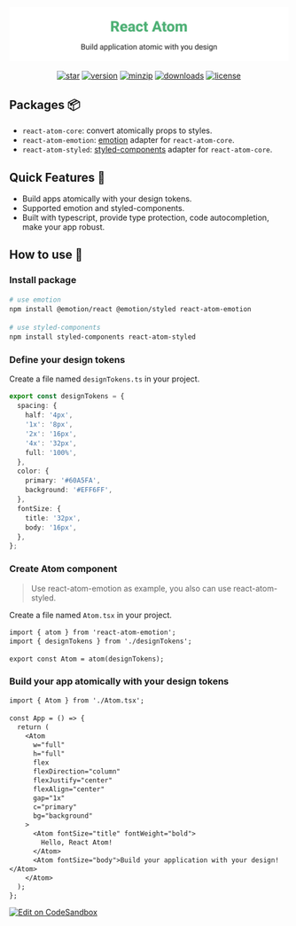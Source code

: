 ![title](media/repo-header.svg)

<p align="center">
<a href="https://github.com/react-earth/react-atom" target="\_parent"><img alt="star" src="https://img.shields.io/github/stars/react-earth/react-atom.svg?style=social&label=Star" /></a>
<a href="https://www.npmjs.com/package/react-atom-core" target="\_parent"><img src="https://img.shields.io/npm/v/react-atom-core" alt="version"></a>
<a href="https://www.npmjs.com/package/react-atom-core" target="\_parent"><img alt="minzip" src="https://img.badgesize.io/https:/unpkg.com/react-atom-core@latest/dist/index.esm.js?compression=gzip" /></a>
<a href="https://www.npmjs.com/package/react-atom-core" target="\_parent"><img alt="downloads" src="https://img.shields.io/npm/dm/react-atom.svg" /></a>
<a href="https://github.com/react-earth/react-atom" target="\_parent"><img alt="license" src="https://img.shields.io/npm/l/react-atom-core" /></a>
</p>

## Packages 📦

- `react-atom-core`: convert atomically props to styles.
- `react-atom-emotion`: [emotion](https://github.com/emotion-js/emotion) adapter for `react-atom-core`.
- `react-atom-styled`: [styled-components](https://github.com/styled-components/styled-components) adapter for `react-atom-core`.

## Quick Features 🥳

- Build apps atomically with your design tokens.
- Supported emotion and styled-components.
- Built with typescript, provide type protection, code autocompletion, make your app robust.

## How to use 📖

### Install package

```sh
# use emotion
npm install @emotion/react @emotion/styled react-atom-emotion

# use styled-components
npm install styled-components react-atom-styled
```

### Define your design tokens

Create a file named `designTokens.ts` in your project.

```typescript
export const designTokens = {
  spacing: {
    half: '4px',
    '1x': '8px',
    '2x': '16px',
    '4x': '32px',
    full: '100%',
  },
  color: {
    primary: '#60A5FA',
    background: '#EFF6FF',
  },
  fontSize: {
    title: '32px',
    body: '16px',
  },
};
```

### Create Atom component

> Use react-atom-emotion as example, you also can use react-atom-styled.

Create a file named `Atom.tsx` in your project.

```tsx
import { atom } from 'react-atom-emotion';
import { designTokens } from './designTokens';

export const Atom = atom(designTokens);
```

### Build your app atomically with your design tokens

```tsx
import { Atom } from './Atom.tsx';

const App = () => {
  return (
    <Atom
      w="full"
      h="full"
      flex
      flexDirection="column"
      flexJustify="center"
      flexAlign="center"
      gap="1x"
      c="primary"
      bg="background"
    >
      <Atom fontSize="title" fontWeight="bold">
        Hello, React Atom!
      </Atom>
      <Atom fontSize="body">Build your application with your design!</Atom>
    </Atom>
  );
};
```

[![Edit on CodeSandbox](https://codesandbox.io/static/img/play-codesandbox.svg)](https://codesandbox.io/s/react-atom-demo-xj9dt7?file=/src/App.tsx)
